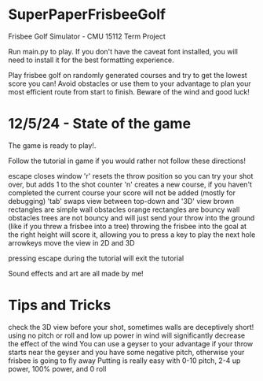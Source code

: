 # SuperPaperFrisbeeGolf
Frisbee Golf Simulator - CMU 15112 Term Project

Run main.py to play.
If you don't have the caveat font installed, you will need to install it for the best formatting experience.

Play frisbee golf on randomly generated courses and try to get the lowest score you can! Avoid obstacles or use them to your advantage to plan your most efficient route from start to finish. Beware of the wind and good luck!

# 12/5/24 - State of the game

The game is ready to play!.

Follow the tutorial in game if you would rather not follow these directions!

escape closes window
'r' resets the throw position so you can try your shot over, but adds 1 to the shot counter
'n' creates a new course, if you haven't completed the current course your score will not be added (mostly for debugging)
'tab' swaps view between top-down and '3D' view
brown rectangles are simple wall obstacles
orange rectangles are bouncy wall obstacles
trees are not bouncy and will just send your throw into the ground (like if you threw a frisbee into a tree)
throwing the frisbee into the goal at the right height will score it, allowing you to press a key to play the next hole
arrowkeys move the view in 2D and 3D

pressing escape during the tutorial will exit the tutorial

Sound effects and art are all made by me!

# Tips and Tricks

check the 3D view before your shot, sometimes walls are deceptively short!
using no pitch or roll and low up power in wind will significantly decrease the effect of the wind
You can use a geyser to your advantage if your throw starts near the geyser and you have some negative pitch, otherwise your frisbee is going to fly away
Putting is really easy with 0-10 pitch, 2-4 up power, 100% power, and 0 roll

